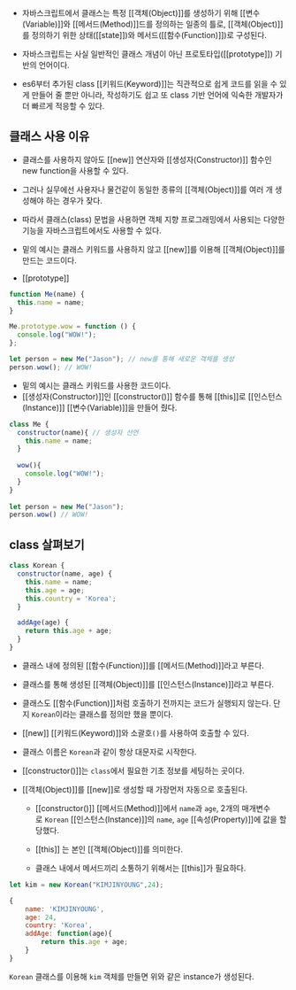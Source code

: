 - 자바스크립트에서 클래스는 특정 [[객체(Object)]]를 생성하기 위해 [[변수(Variable)]]와 [[메서드(Method)]]드를 정의하는 일종의 틀로, [[객체(Object)]]를 정의하기 위한 상태([[state]])와 메서드([[함수(Function)]])로 구성된다.

- 자바스크립트는 사실 일반적인 클래스 개념이 아닌 프로토타입([[prototype]]) 기반의 언어이다.
- es6부터 추가된 class [[키워드(Keyword)]]는 직관적으로 쉽게 코드를 읽을 수 있게 만들어 줄 뿐만 아니라, 작성하기도 쉽고 또 class 기반 언어에 익숙한 개발자가 더 빠르게 적응할 수 있다.

## 클래스 사용 이유

- 클래스를 사용하지 않아도 [[new]] 연산자와 [[생성자(Constructor)]] 함수인 new function을 사용할 수 있다.
- 그러나 실무에선 사용자나 물건같이 동일한 종류의 [[객체(Object)]]를 여러 개 생성해야 하는 경우가 잦다.
- 따라서 클래스(class) 문법을 사용하면 객체 지향 프로그래밍에서 사용되는 다양한 기능을 자바스크립트에서도 사용할 수 있다.

- 밑의 예시는 클래스 키워드를 사용하지 않고 [[new]]를 이용해 [[객체(Object)]]를 만드는 코드이다.
- [[prototype]]
```javascript
function Me(name) {
  this.name = name;
}

Me.prototype.wow = function () {
  console.log("WOW!");
};

let person = new Me("Jason"); // new를 통해 새로운 객체를 생성
person.wow(); // WOW!
```

- 밑의 예시는 클래스 키워드를 사용한 코드이다.
- [[생성자(Constructor)]]인 [[constructor()]] 함수를 통해 [[this]]로 [[인스턴스(Instance)]] [[변수(Variable)]]을 만들어 줬다.

```javascript
class Me {
  constructor(name){ // 생성자 선언
    this.name = name;
  }
  
  wow(){
    console.log("WOW!");
  }
}
  
let person = new Me("Jason");
person.wow() // WOW!
```

## class 살펴보기

```javascript
class Korean {
  constructor(name, age) {
    this.name = name;
    this.age = age;
    this.country = 'Korea';
  }

  addAge(age) {  
    return this.age + age;
  }
}
```

- 클래스 내에 정의된 [[함수(Function)]]를 [[메서드(Method)]]라고 부른다.
- 클래스를 통해 생성된 [[객체(Object)]]를 [[인스턴스(Instance)]]라고 부른다.

- 클래스도 [[함수(Function)]]처럼 호출하기 전까지는 코드가 실행되지 않는다. 단지 `Korean`이라는 클래스를 정의만 했을 뿐이다.
- [[new]] [[키워드(Keyword)]]와 소괄호`()`를 사용하여 호출할 수 있다.

- 클래스 이름은 `Korean`과 같이 항상 대문자로 시작한다.

- [[constructor()]]는 `class`에서 필요한 기초 정보를 세팅하는 곳이다.
- [[객체(Object)]]를 [[new]]로 생성할 때 가장먼저 자동으로 호출된다.
    - [[constructor()]] [[메서드(Method)]]에서 `name`과 `age`, 2개의 매개변수로 `Korean` [[인스턴스(Instance)]]의 `name`, `age` [[속성(Property)]]에 값을 할당했다.
    
    - [[this]] 는 본인 [[객체(Object)]]를 의미한다. 
    - 클래스 내에서 메서드끼리 소통하기 위해서는 [[this]]가 필요하다.

```javascript
let kim = new Korean("KIMJINYOUNG",24);

{
	name: 'KIMJINYOUNG',
	age: 24,
	country: 'Korea',
	addAge: function(age){
		return this.age + age;  	
	}
}
```

`Korean` 클래스를 이용해 `kim` 객체를 만들면 위와 같은 instance가 생성된다.